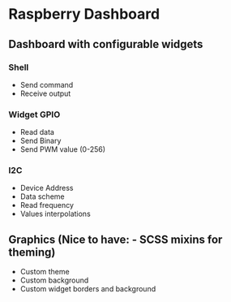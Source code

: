 # Raspberry Dashboard
## Dashboard with configurable widgets

### Shell
  - Send command
  - Receive output

### Widget GPIO
  - Read data
  - Send Binary
  - Send PWM value (0-256)

### I2C
  - Device Address
  - Data scheme
  - Read frequency
  - Values interpolations

## Graphics (Nice to have: - SCSS mixins for theming)
  - Custom theme
  - Custom background
  - Custom widget borders and background

